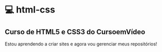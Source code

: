 # 💻 html-css
 ## Curso de HTML5 e CSS3 do CursoemVídeo
 Estou aprendendo a criar sites e agora vou gerenciar meus repositórios! 


